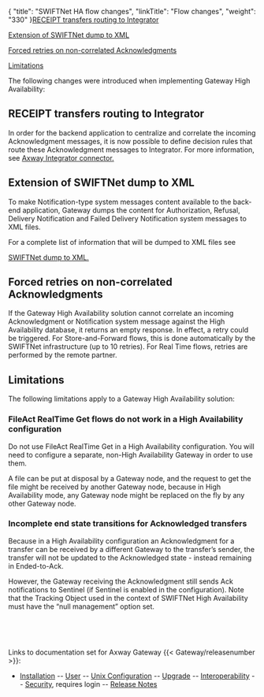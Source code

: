 {
    "title": "SWIFTNet HA flow changes",
    "linkTitle": "Flow changes",
    "weight": "330"
}[RECEIPT transfers routing to Integrator](#RECEIPT)

[Extension of SWIFTNet dump to XML](#Extensio)

[Forced retries on non-correlated Acknowledgments](#Forced)

[Limitations](#Limitati)

The following changes were introduced when implementing Gateway High Availability:

<span id="RECEIPT"></span>

## RECEIPT transfers routing to Integrator

In order for the backend application to centralize and correlate the incoming Acknowledgment messages, it is now possible to define decision rules that route these Acknowledgment messages to Integrator. For more information, see [Axway Integrator connector.](../../../integrator_about/integrator_connector)

<span id="Extensio"></span>

## Extension of SWIFTNet dump to XML

To make Notification-type system messages content available to the back-end application, Gateway dumps the content for Authorization, Refusal, Delivery Notification and Failed Delivery Notification system messages to XML files.

For a complete list of information that will be dumped to XML files see

[SWIFTNet dump to XML.](../../swiftnet_backup_sites/swiftnet_dump_to_xml)

<span id="Forced"></span>

## Forced retries on non-correlated Acknowledgments

If the Gateway High Availability solution cannot correlate an incoming Acknowledgment or Notification system message against the High Availability database, it returns an empty response. In effect, a retry could be triggered. For Store-and-Forward flows, this is done automatically by the SWIFTNet infrastructure (up to 10 retries). For Real Time flows, retries are performed by the remote partner.

<span id="Limitati"></span>

## Limitations

The following limitations apply to a Gateway High Availability solution:

### FileAct RealTime Get flows do not work in a High Availability configuration

Do not use FileAct RealTime Get in a High Availability configuration. You will need to configure a separate, non-High Availability Gateway in order to use them.

A file can be put at disposal by a Gateway node, and the request to get the file might be received by another Gateway node, because in High Availability mode, any Gateway node might be replaced on the fly by any other Gateway node.

### Incomplete end state transitions for Acknowledged transfers

Because in a High Availability configuration an Acknowledgment for a transfer can be received by a different Gateway to the transfer’s sender, the transfer will not be updated to the Acknowledged state - instead remaining in Ended-to-Ack.

However, the Gateway receiving the Acknowledgment still sends Ack notifications to Sentinel (if Sentinel is enabled in the configuration). Note that the Tracking Object used in the context of SWIFTNet High Availability must have the “null management” option set.

 

 

Links to documentation set for Axway Gateway {{< Gateway/releasenumber  >}}:

-   [Installation](/bundle/Gateway_6173_InstallationGuide_allOS_en_HTML5/page/Content/start_page.htm) -- [User](/bundle/Gateway_6173_UsersGuide_allOS_en_HTML5/page/Content/start_page.htm) -- [Unix Configuration](/bundle/Gateway_6173_ConfigurationGuide_UNIX_en_HTML5/page/Content/start_page.htm) -- [Upgrade](/bundle/Gateway_6173_UpgradeGuide_allOS_en_HTML5/page/Content/start_page.htm) -- [Interoperability](/bundle/Gateway_6173_InteroperabilityGuide_allOS_en_HTML5/page/Content/start_page.htm) -- [Security](/bundle/Gateway_6173_SecurityGuide_allOS_en_HTML5/page/Content/start_page.htm), requires login -- [Release Notes](/bundle/Gateway_6173_ReleaseNotes_allOS_en_HTML5/page/Content/Gateway_ReleaseNotes_allOS_en.htm)
